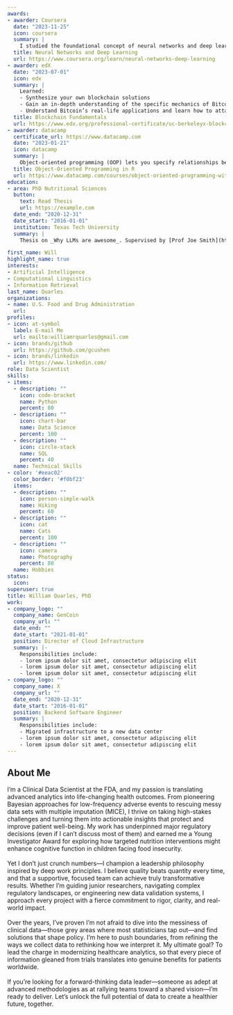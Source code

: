 ```yaml
---
awards:
- awarder: Coursera
  date: "2023-11-25"
  icon: coursera
  summary: |
    I studied the foundational concept of neural networks and deep learning. By the end, I was familiar with the significant technological trends driving the rise of deep learning; build, train, and apply fully connected deep neural networks; implement efficient (vectorized) neural networks; identify key parameters in a neural network’s architecture; and apply deep learning to your own applications.
  title: Neural Networks and Deep Learning
  url: https://www.coursera.org/learn/neural-networks-deep-learning
- awarder: edX
  date: "2023-07-01"
  icon: edx
  summary: |
    Learned:
    - Synthesize your own blockchain solutions
    - Gain an in-depth understanding of the specific mechanics of Bitcoin
    - Understand Bitcoin’s real-life applications and learn how to attack and destroy Bitcoin, Ethereum, smart contracts and Dapps, and alternatives to Bitcoin’s Proof-of-Work consensus algorithm
  title: Blockchain Fundamentals
  url: https://www.edx.org/professional-certificate/uc-berkeleyx-blockchain-fundamentals
- awarder: datacamp
  certificate_url: https://www.datacamp.com
  date: "2023-01-21"
  icon: datacamp
  summary: |
    Object-oriented programming (OOP) lets you specify relationships between functions and the objects that they can act on, helping you manage complexity in your code. This is an intermediate level course, providing an introduction to OOP, using the S3 and R6 systems. S3 is a great day-to-day R programming tool that simplifies some of the functions that you write. R6 is especially useful for industry-specific analyses, working with web APIs, and building GUIs.
  title: Object-Oriented Programming in R
  url: https://www.datacamp.com/courses/object-oriented-programming-with-s3-and-r6-in-r
education:
- area: PhD Nutritional Sciences
  button:
    text: Read Thesis
    url: https://example.com
  date_end: "2020-12-31"
  date_start: "2016-01-01"
  institution: Texas Tech University
  summary: |
    Thesis on _Why LLMs are awesome_. Supervised by [Prof Joe Smith](https://example.com). Presented papers at 5 IEEE conferences with the contributions being published in 2 Springer journals.

first_name: Will
highlight_name: true
interests:
- Artificial Intelligence
- Computational Linguistics
- Information Retrieval
last_name: Quarles
organizations:
- name: U.S. Food and Drug Administration
  url: 
profiles:
- icon: at-symbol
  label: E-mail Me
  url: mailto:williamrquarles@gmail.com
- icon: brands/github
  url: https://github.com/gcushen
- icon: brands/linkedin
  url: https://www.linkedin.com/
role: Data Scientist
skills:
- items:
  - description: ""
    icon: code-bracket
    name: Python
    percent: 80
  - description: ""
    icon: chart-bar
    name: Data Science
    percent: 100
  - description: ""
    icon: circle-stack
    name: SQL
    percent: 40
  name: Technical Skills
- color: '#eeac02'
  color_border: '#f0bf23'
  items:
  - description: ""
    icon: person-simple-walk
    name: Hiking
    percent: 60
  - description: ""
    icon: cat
    name: Cats
    percent: 100
  - description: ""
    icon: camera
    name: Photography
    percent: 80
  name: Hobbies
status:
  icon:
superuser: true
title: William Quarles, PhD
work:
- company_logo: ""
  company_name: GenCoin
  company_url: ""
  date_end: ""
  date_start: "2021-01-01"
  position: Director of Cloud Infrastructure
  summary: |-
    Responsibilities include:
    - lorem ipsum dolor sit amet, consectetur adipiscing elit
    - lorem ipsum dolor sit amet, consectetur adipiscing elit
    - lorem ipsum dolor sit amet, consectetur adipiscing elit
- company_logo: ""
  company_name: X
  company_url: ""
  date_end: "2020-12-31"
  date_start: "2016-01-01"
  position: Backend Software Engineer
  summary: |
    Responsibilities include:
    - Migrated infrastructure to a new data center
    - lorem ipsum dolor sit amet, consectetur adipiscing elit
    - lorem ipsum dolor sit amet, consectetur adipiscing elit
---
```


## About Me

I’m a Clinical Data Scientist at the FDA, and my passion is translating advanced analytics into life-changing health outcomes. From pioneering Bayesian approaches for low-frequency adverse events to rescuing messy data sets with multiple imputation (MICE), I thrive on taking high-stakes challenges and turning them into actionable insights that protect and improve patient well-being. My work has underpinned major regulatory decisions (even if I can’t discuss most of them) and earned me a Young Investigator Award for exploring how targeted nutrition interventions might enhance cognitive function in children facing food insecurity.\
\
Yet I don’t just crunch numbers—I champion a leadership philosophy inspired by deep work principles. I believe quality beats quantity every time, and that a supportive, focused team can achieve truly transformative results. Whether I’m guiding junior researchers, navigating complex regulatory landscapes, or engineering new data validation systems, I approach every project with a fierce commitment to rigor, clarity, and real-world impact.\
\
Over the years, I’ve proven I’m not afraid to dive into the messiness of clinical data—those grey areas where most statisticians tap out—and find solutions that shape policy. I’m here to push boundaries, from refining the ways we collect data to rethinking how we interpret it. My ultimate goal? To lead the charge in modernizing healthcare analytics, so that every piece of information gleaned from trials translates into genuine benefits for patients worldwide.\
\
If you’re looking for a forward-thinking data leader—someone as adept at advanced methodologies as at rallying teams toward a shared vision—I’m ready to deliver. Let’s unlock the full potential of data to create a healthier future, together.
